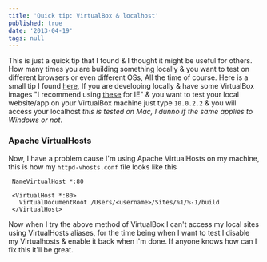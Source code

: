 ```yaml
---
title: 'Quick tip: VirtualBox & localhost'
published: true
date: '2013-04-19'
tags: null
---
```


This is just a quick tip that I found & I thought it might be useful for others.
How many times you are building something locally & you want to test on
different browsers or even different OSs, All the time of course. Here is a
small tip I found [here](http://ubuntuforums.org/showthread.php?t=682519), If
you are developing locally & have some VirtualBox images "I recommend using
[these](http://www.modern.ie/en-us/virtualization-tools) for IE" & you want to
test your local website/app on your VirtualBox machine just type `10.0.2.2` &
you will access your localhost _this is tested on Mac, I dunno if the same
applies to Windows or not_.

### Apache VirtualHosts

Now, I have a problem cause I'm using Apache VirtualHosts on my machine, this is
how my `httpd-vhosts.conf` file looks like this

```apacheconf filename=httpd-vhosts.conf
 NameVirtualHost *:80

 <VirtualHost *:80>
   VirtualDocumentRoot /Users/<username>/Sites/%1/%-1/build
 </VirtualHost>
```

Now when I try the above method of VirtualBox I can't access my local sites
using VirtualHosts aliases, for the time being when I want to test I disable my
Virtualhosts & enable it back when I'm done. If anyone knows how can I fix this
it'll be great.
